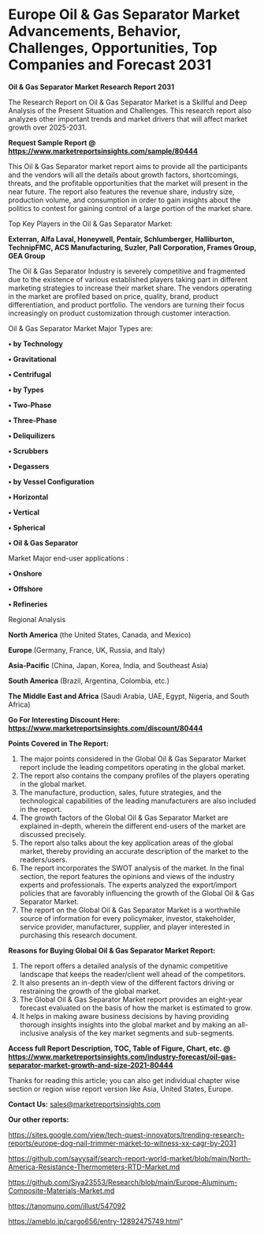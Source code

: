 # Europe Oil & Gas Separator Market Advancements, Behavior, Challenges, Opportunities, Top Companies and Forecast 2031

<strong>Oil & Gas Separator Market Research Report 2031</strong>

The Research Report on Oil & Gas Separator Market is a Skillful and Deep Analysis of the Present Situation and Challenges. This research report also analyzes other important trends and market drivers that will affect market growth over 2025-2031.

<strong>Request Sample Report @ <a href=https://www.marketreportsinsights.com/sample/80444>https://www.marketreportsinsights.com/sample/80444</a></strong>

This Oil & Gas Separator market report aims to provide all the participants and the vendors will all the details about growth factors, shortcomings, threats, and the profitable opportunities that the market will present in the near future. The report also features the revenue share, industry size, production volume, and consumption in order to gain insights about the politics to contest for gaining control of a large portion of the market share.

Top Key Players in the Oil & Gas Separator Market:

<strong>Exterran, Alfa Laval, Honeywell, Pentair, Schlumberger, Halliburton, TechnipFMC, ACS Manufacturing, Suzler, Pall Corporation, Frames Group, GEA Group</strong>

The Oil & Gas Separator Industry is severely competitive and fragmented due to the existence of various established players taking part in different marketing strategies to increase their market share. The vendors operating in the market are profiled based on price, quality, brand, product differentiation, and product portfolio. The vendors are turning their focus increasingly on product customization through customer interaction.

Oil & Gas Separator Market Major Types are:

<strong>• by Technology

• Gravitational

• Centrifugal

• by Types

• Two-Phase

• Three-Phase

• Deliquilizers

• Scrubbers

• Degassers

• by Vessel Configuration

• Horizontal

• Vertical

• Spherical

• Oil & Gas Separator</strong>

Market Major end-user applications :

<strong>• Onshore

• Offshore

• Refineries</strong>

Regional Analysis

</u><strong><b>North America</b></strong> (the United States, Canada, and Mexico)

<strong><b>Europe </b></strong>(Germany, France, UK, Russia, and Italy)

<strong><b>Asia-Pacific</b></strong> (China, Japan, Korea, India, and Southeast Asia)

<strong><b>South America</b></strong> (Brazil, Argentina, Colombia, etc.)

<strong><b>The Middle East and Africa</b></strong> (Saudi Arabia, UAE, Egypt, Nigeria, and South Africa)

<strong>Go For Interesting Discount Here: <a href=https://www.marketreportsinsights.com/discount/80444>https://www.marketreportsinsights.com/discount/80444</a></strong>

<strong>Points Covered in The Report:</strong>
<ol>
  <li>The major points considered in the Global Oil & Gas Separator Market report include the leading competitors operating in the global market.</li>
  <li>The report also contains the company profiles of the players operating in the global market.</li>
  <li>The manufacture, production, sales, future strategies, and the technological capabilities of the leading manufacturers are also included in the report.</li>
  <li>The growth factors of the Global Oil & Gas Separator Market are explained in-depth, wherein the different end-users of the market are discussed precisely.</li>
  <li>The report also talks about the key application areas of the global market, thereby providing an accurate description of the market to the readers/users.</li>
  <li>The report incorporates the SWOT analysis of the market. In the final section, the report features the opinions and views of the industry experts and professionals. The experts analyzed the export/import policies that are favorably influencing the growth of the Global Oil & Gas Separator Market.</li>
  <li>The report on the Global Oil & Gas Separator Market is a worthwhile source of information for every policymaker, investor, stakeholder, service provider, manufacturer, supplier, and player interested in purchasing this research document.</li>
</ol>
<strong>Reasons for Buying Global Oil & Gas Separator Market Report:</strong>

<ol>
  <li>The report offers a detailed analysis of the dynamic competitive landscape that keeps the reader/client well ahead of the competitors.</li>
  <li>It also presents an in-depth view of the different factors driving or restraining the growth of the global market.</li>
  <li>The Global Oil & Gas Separator Market report provides an eight-year forecast evaluated on the basis of how the market is estimated to grow.</li>
  <li>It helps in making aware business decisions by having providing thorough insights insights into the global market and by making an all-inclusive analysis of the key market segments and sub-segments.</li>
</ol>
<strong>Access full Report Description, TOC, Table of Figure, Chart, etc. @ <a href=https://www.marketreportsinsights.com/industry-forecast/oil-gas-separator-market-growth-and-size-2021-80444>https://www.marketreportsinsights.com/industry-forecast/oil-gas-separator-market-growth-and-size-2021-80444</a></strong>


Thanks for reading this article; you can also get individual chapter wise section or region wise report version like Asia, United States, Europe.

<strong>Contact Us:</strong>
sales@marketreportsinsights.com

<strong>Our other reports:</strong>

<a href=https://sites.google.com/view/tech-quest-innovators/trending-research-reports/europe-dog-nail-trimmer-market-to-witness-xx-cagr-by-2031>https://sites.google.com/view/tech-quest-innovators/trending-research-reports/europe-dog-nail-trimmer-market-to-witness-xx-cagr-by-2031</a>

<a href=https://github.com/sayysaif/search-report-world-market/blob/main/North-America-Resistance-Thermometers-RTD-Market.md>https://github.com/sayysaif/search-report-world-market/blob/main/North-America-Resistance-Thermometers-RTD-Market.md</a>

<a href=https://github.com/Siya23553/Research/blob/main/Europe-Aluminum-Composite-Materials-Market.md>https://github.com/Siya23553/Research/blob/main/Europe-Aluminum-Composite-Materials-Market.md</a>

<a href=https://tanomuno.com/illust/547092>https://tanomuno.com/illust/547092</a>

<a href=https://ameblo.jp/cargo656/entry-12892475749.html>https://ameblo.jp/cargo656/entry-12892475749.html</a>"
